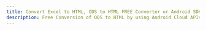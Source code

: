 ---title: Convert Excel to HTML, ODS to HTML FREE Converter or Android SDKdescription: Free Conversion of ODS to HTML by using Android Cloud APIs & SDKs. Also Create, Edit & Render Microsoft Excel, CSV and SpreadsheetML worksheets or spreadsheet in the Cloud.---